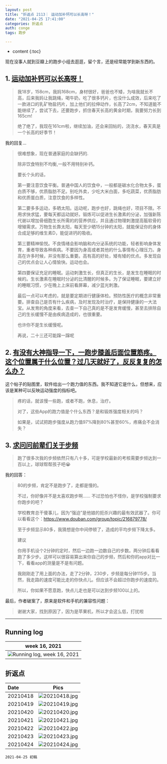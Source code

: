 ```yaml
---
layout: post
title: "折返点 2113｜ 运动加补钙可以长高呀！"
date: "2021-04-25 17:41:00"
categories: 折返点
auth: conge
tags: 跑步

---
```

* content
{:toc}

现在没事人就到豆瓣上的跑步小组去逛逛，留个言，还是经常能学到新东西的。

## 1. [运动加补钙可以长高呀！](https://www.douban.com/group/topic/221976673/?start=0#3146813967)

> 我18岁，158cm，我妈168cm，身材很好，爸爸也不矮，为啥我就长不高，后来我妈让我跳绳，喝牛奶，吃了很多钙片，也没什么成效，后来吃了一款进口的乳矿物盐钙片，加上他们的拉伸动作，长高了2cm，不知道能不能继续了，尝试下去，还要跑步，抓住春天长高的黄金时期，我要努力长到165cm!
>
> 绝了绝了，我现在161cm啦，继续加油，还会来回帖的，浇浇水，春天真是一个长高的好季节！

我的回复...





> 很难想象，现在普通家庭的会缺钙的.
> 
> 除非饮食特别不均衡,一般不用特别补钙。
> 
> 要长个头的话，
> 
> 第一要注意饮食平衡。普通中国人的饮食中，一般都是碳水化合物太多，蛋白质不够，优质脂肪不足。别吃外卖，少吃大米白面，多吃蔬菜，优质脂肪和优质蛋白质，注意饮食的多样性。
> 
> 第二要多多运动，多晒太阳。运动呢，跑步也好，跳绳也好，项目不限。不用求快求猛，要每天都运动就好。锻炼可以促进生长激素的分泌，加强新陈代谢以增加骨细胞生长所需的的营养供应，并且通过物理刺激提高骺软骨的增殖需求。万物生长靠太阳，每天至少晒15分钟的太阳，就能保证你的身体合成足够的维生素D，能促进钙的吸收。
> 
> 第三要精神愉悦。不良情绪会影响脑和内分泌系统的功能，轻者影响身体发育，重者导致各种疾病。不要因为身高或者其他的什么事情有心理压力。身高在许多时候，并没有那么重要。高有高的好处，矮有矮的优点。多发现自己的优点会让人心情愉快。运动也会。
> 
> 第四要保证充足的睡眠。运动刺激生长，但真正的生长，是发生在睡眠的时候的。生长激素在睡眠时分泌的比清醒的时候多。为了保证睡眠，要建立好的睡眠习惯，少在晚上上床前看屏幕，减少蓝光刺激。
> 
> 最后一点可以考虑的，就是要定期进行健康体检。预防性医疗的概念非常重要。排查自己是否有什么疾病，及时发现及时治疗，是保持健康的一大法宝。从发育的角度来看，去查一下自己真的是不是发育缓慢，甚至去排除自己的生长缓慢不是由疾病造成的，也很重要。
> 
> 也许你不是生长缓慢呢。
> 
> 再说，二十三还可能蹿一蹿呢

## 2. [有没有大神指导一下，一跑步膝盖后面位置筋疼。这个位置属于什么位置？过几天就好了，反反复复的怎么办？](https://www.douban.com/group/topic/222372641/?start=0#3150028959)

这个帖子的贴图里，软件给出一个跑力值的东西。我不知道它是什么，但想来，应该是某种可以反映运动强度的指标吧。

> 疼的话，就该慢一些跑，或者不跑，休息，治疗。
>
> 对了，这些App的跑力值是个什么东西？是和锻炼强度相关的吗？
> 
> 如果是，试试把跑步强度从跑力值97%降到80%甚至60%，疼痛会不会消失？

## 3. [求问问前辈们关于步频](https://www.douban.com/group/topic/222354655/)

> 跑了很多次我的步频依然只有八十多，可是学校最新的考核需要步频达到一百以上，球球帮帮孩子吧😭

我的回答：

> 80的步频，肯定不是跑步了，走都是慢的。
> 
> 不过，你好像并不是太喜欢跑步啊…… 不过恐怕也不怪你，是学校强制要求你跑步的吧？
> 
> 学校教育总干傻事儿，因为“强迫”是他娘的扼杀兴趣的最有效武器了。你可以看看这个：https://www.douban.com/group/topic/216879778/
> 
> 至于步频显示80多，我猜想是你中间停顿了，造成的平均步频下降太多。
> 
> 建议
> 
> 你用手机设个2分钟的定时，然后一边跑一边数自己的步数。两分钟后看看跑了多少步。这样可以很容易算出来你自己的步频，然后和你的app对比一下，看看app的测量是不是有问题。
> 
> 我刚刚走了用上面的办法，走了2分钟，230步，步频是每分钟115步。当然，我走路的速度可能比走的你快点儿。但应该不会超过你跑步的速度的。
> 
> 所以，你如果不愿意跑，快点儿走也是可以达到步频100以上的。

最后，作者破案了，原来是软件和手机的兼容性问题：

> 谢谢大家，找到原因了，因为是苹果机，所以才会这么低，打扰啦
> 

----

## Running log

|week 16, 2021|
|:----:|
|![Running log, week 16, 2021](/assets/images/折返点/2021_wk16.png)|


## 折返点

|Date|Pics|
|:----|:----:|
|20210418|![20210418.jpg](/assets/images/折返点/20210418.jpg)  |
|20210419|![20210419.jpg](/assets/images/折返点/20210419.jpg)  |
|20210420|![20210420.jpg](/assets/images/折返点/20210420.jpg)  |
|20210421|![20210421.jpg](/assets/images/折返点/20210421.jpg)  |
|20210422|![20210422.jpg](/assets/images/折返点/20210422.jpg)  |
|20210423|![20210423.jpg](/assets/images/折返点/20210423.jpg)  |
|20210424|![20210424.jpg](/assets/images/折返点/20210424.jpg)  |


```
2021-04-25 初稿
```